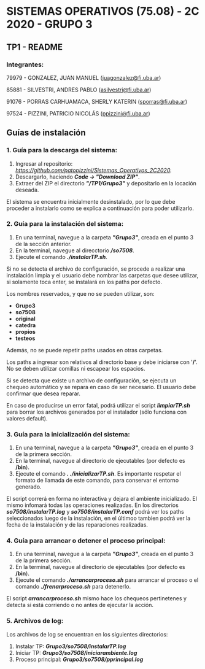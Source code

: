 # SISTEMAS OPERATIVOS (75.08) - 2C 2020 - GRUPO 3

## TP1 - README

### Integrantes:
79979 - GONZALEZ, JUAN MANUEL (juagonzalez@fi.uba.ar)

85881 - SILVESTRI, ANDRES PABLO (asilvestri@fi.uba.ar)

91076 - PORRAS CARHUAMACA, SHERLY KATERIN (sporras@fi.uba.ar)

97524 - PIZZINI, PATRICIO NICOLÁS (ppizzini@fi.uba.ar)

## Guías de instalación

### 1. Guía para la descarga del sistema:

1. Ingresar al repositorio: *https://github.com/patopizzini/Sistemas_Operativos_2C2020.* 
2. Descargarlo, haciendo ***Code -> "Download ZIP"***.
3. Extraer del ZIP el directorio ***"/TP1/Grupo3"*** y depositarlo en la locación deseada.

El sistema se encuentra inicialmente desinstalado, por lo que debe proceder a instalarlo como se explica a continuación para poder utilizarlo.

### 2. Guía para la instalación del sistema:

1. En una terminal, navegue a la carpeta ***"Grupo3"***, creada en el punto 3 de la sección anterior.
2. En la terminal, navegue al direcctorio ***/so7508***.
3. Ejecute el comando ***./instalarTP.sh***.

Si no se detecta el archivo de configuración, se procede a realizar una instalación limpia y el usuario debe nombrar las carpetas que desee utilizar, si solamente toca enter, se instalará en los paths por defecto.

Los nombres reservados, y que no se pueden utilizar, son: 
- **Grupo3**
- **so7508**
- **original**
- **catedra**
- **propios**
- **testeos**

Además, no se puede repetir paths usados en otras carpetas.

Los paths a ingresar son relativos al directorio base y debe iniciarse con '**/**'. 
No se deben utilizar comillas ni escapear los espacios.

Si se detecta que existe un archivo de configuración, se ejecuta un chequeo automático y se repara en caso de ser necesario. 
El usuario debe confirmar que desea reparar.

En caso de producirse un error fatal, podrá utilizar el script ***limpiarTP.sh*** para borrar los archivos generados por el instalador (sólo funciona con valores default).

### 3. Guía para la inicialización del sistema:

1. En una terminal, navegue a la carpeta ***"Grupo3"***, creada en el punto 3 de la primera sección.
2. En la terminal, navegue al directorio de ejecutables (por defecto es **/bin**).
3. Ejecute el comando ***. ./inicializarTP.sh***. Es importante respetar el formato de llamada de este comando, para conservar el entorno generado.

El script correrá en forma no interactiva y dejara el ambiente inicializado. El mismo infomará todas las operaciones realizadas.
En los directorios ***so7508/instalarTP.log*** y ***so7508/instalarTP.conf*** podrá ver los paths seleccionados luego de la instalación, en el últimoo tambien podrá ver la fecha de la instalación y de las reparaciones realizadas.

### 4. Guía para arrancar o detener el proceso principal:

1. En una terminal, navegue a la carpeta ***"Grupo3"***, creada en el punto 3 de la primera sección.
2. En la terminal, navegue al directorio de ejecutables (por defecto es **/bin**).
3. Ejecute el comando ***./arrancarproceso.sh*** para arrancar el proceso o el comando ***./frenarproceso.sh*** para detenerlo.

El script ***arrancarproceso.sh*** mismo hace los chequeos pertinetenes y detecta si está corriendo o no antes de ejecutar la acción.

### 5. Archivos de log:

Los archivos de log se encuentran en los siguientes directorios:

1. Instalar TP: ***Grupo3/so7508/instalarTP.log***
2. Iniciar TP: ***Grupo3/so7508/iniciarambiente.log***
3. Proceso principal: ***Grupo3/so7508/pprincipal.log***
